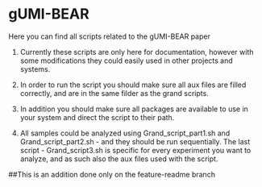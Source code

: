 # gUMI-BEAR
Here you can find all scripts related to the gUMI-BEAR paper

1. Currently these scripts are only here for documentation, however with some modifications they could easily used in other projects and systems.
2. In order to run the script you should make sure all aux files are filled correctly, and are in the same filder as the grand scripts.
3. In addition you should make sure all packages are available to use in your system and direct the script to their path.

4. All samples could be analyzed using Grand_script_part1.sh and Grand_script_part2.sh - and they should be run sequentially.
The last script - Grand_script3.sh is specific for every experiment you want to analyze, and as such also the aux files used with the script.

##This is an addition done only on the feature-readme branch